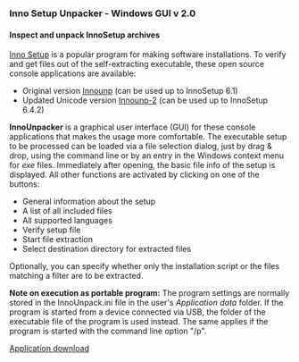 ### Inno Setup Unpacker - Windows GUI v 2.0

#### Inspect and unpack InnoSetup archives

[Inno Setup](http://www.jrsoftware.org/isinfo.php) is a popular program
for making software installations. To verify and get files out of the self-extracting 
executable, these open source console applications are available:

- Original version [Innounp](http://sourceforge.net/projects/innounp) (can be used up to InnoSetup 6.1)
- Updated Unicode version [Innounp-2](innounp-2) (can be used up to InnoSetup 6.4.2)

**InnoUnpacker** is a graphical user interface (GUI) for these console applications
that makes the usage more comfortable.
The executable setup to be processed can be loaded via a file selection dialog, just 
by drag & drop, using the command line or by an entry in the Windows context menu for *exe* files. 
Immediately after opening, the basic file info of the setup is displayed. All other functions are activated by clicking on one of the buttons:

- General information about the setup
- A list of all included files 
- All supported languages 
- Verify setup file
- Start file extraction
- Select destination directory for extracted files

Optionally, you can specify whether only the installation script or the files
matching a filter are to be extracted.

**Note on execution as portable program:** 
The program settings are normally stored in the InnoUnpack.ini file in the 
user's *Application data* folder. If the program is started from a device connected 
via USB, the folder of the executable file of the program is used instead. 
The same applies if the program is started with the command line option "/p".


[Application download](https://www.rathlev-home.de/index-e.html?tools/prog-e.html#unpack)

